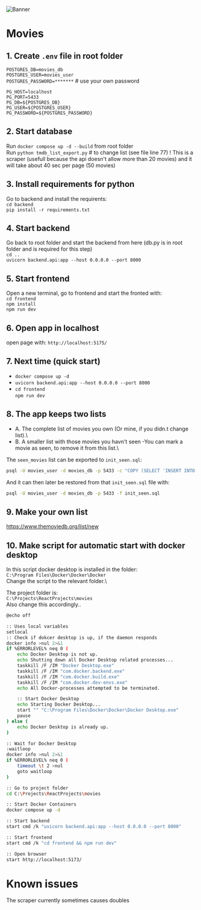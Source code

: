 ![Banner](/frontend/src/assets/🍿 _ _movies _⋆⋆⋆⋆⋆%20(5).png)
# Movies

## 1. Create `.env` file in root folder

`POSTGRES_DB=movies_db`\
`POSTGRES_USER=movies_user`\
`POSTGRES_PASSWORD=*******` # use your own password

`PG_HOST=localhost`\
`PG_PORT=5433`\
`PG_DB=${POSTGRES_DB}`\
`PG_USER=${POSTGRES_USER}`\
`PG_PASSWORD=${POSTGRES_PASSWORD}`

## 2. Start database

Run `docker compose up -d --build` from root folder\
Run `python tmdb_list_export.py` # to change list (see file line 77) ! This is a scraper (usefull because the api doesn't allow more than 20 movies)  and it will take about 40 sec per page (50 movies)

## 3. Install requirements for python

Go to backend and install the requirents:\
`cd backend` \
`pip install -r requirements.txt`

## 4. Start backend

Go back to root folder and start the backend from here (db.py is in root folder and is required for this step)\
`cd ..` \
`uvicorn backend.api:app --host 0.0.0.0 --port 8000`

## 5. Start frontend

Open a new terminal, go to frontend and start the fronted with:\
`cd frontend`\
`npm install`\
`npm run dev`

## 6. Open app in localhost

open page with:
`http://localhost:5175/`

## 7. Next time (quick start)

* `docker compose up -d`
* `uvicorn backend.api:app --host 0.0.0.0 --port 8000`
* `cd frontend`\
`npm run dev`

## 8. The app keeps two lists

* A. The complete list of movies you own (Or mine, if you didn.t change list).\
* B. A smaller list with those movies you havn't seen -You can mark a movie as seen, to remove it from this list.\

The `seen_movies` list can be exported to `init_seen.sql`:

```bash
psql -U movies_user -d movies_db -p 5433 -c "COPY (SELECT 'INSERT INTO seen_movies (movie_id) VALUES (' || movie_id || ');' FROM seen_movies) TO STDOUT" > init_seen.sql
```

And it can then later be restored from that `init_seen.sql` file with:

```bash
psql -U movies_user -d movies_db -p 5433 -f init_seen.sql
```

## 9. Make your own list

https://www.themoviedb.org/list/new

## 10. Make script for automatic start with docker desktop

In this script docker desktop is installed in the folder:\
`C:\Program Files\Docker\Docker\Docker`\
Change the script to the relevant folder.\

The project folder is:\
`C:\Projects\ReactProjects\movies`\
Also change this accordingly..

```bash
@echo off

:: Uses local variables
setlocal
:: Check if dokcer desktop is up, if the daemon responds
docker info >nul 2>&1
if %ERRORLEVEL% neq 0 (
    echo Docker Desktop is not up.
    echo Shutting down all Docker Desktop related processes...
    taskkill /F /IM "Docker Desktop.exe"
    taskkill /F /IM "com.docker.backend.exe"
    taskkill /F /IM "com.docker.build.exe"
    taskkill /F /IM "com.docker.dev-envs.exe"
    echo All Docker-processes attempted to be terminated.

    :: Start Docker Desktop
    echo Starting Docker Desktop...
    start "" "C:\Program Files\Docker\Docker\Docker Desktop.exe"
    pause
) else (
    echo Docker Desktop is already up.
)

:: Wait for Docker Desktop
:waitloop
docker info >nul 2>&1
if %ERRORLEVEL% neq 0 (
    timeout \t 2 >nul
    goto waitloop
)

:: Go to project folder
cd C:\Projects\ReactProjects\movies

:: Start Docker Containers
docker compose up -d

:: Start backend
start cmd /k "uvicorn backend.api:app --host 0.0.0.0 --port 8000"

:: Start frontend
start cmd /k "cd frontend && npm run dev" 

:: Open browser
start http://localhost:5173/

```

# Known issues
The scraper currently sometimes causes doubles